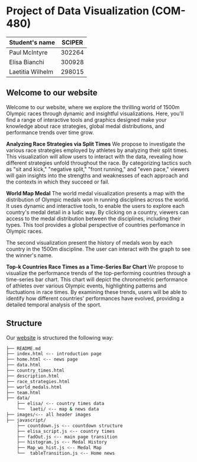 # Project of Data Visualization (COM-480)

| Student's name | SCIPER |
| -------------- | ------ |
| Paul McIntyre | 302264 |
| Elisa Bianchi | 300928 |
| Laetitia Wilhelm | 298015 |

## Welcome to our website

Welcome to our website, where we explore the thrilling world of 1500m Olympic races through dynamic and insightful visualizations. Here, you'll find a range of interactive tools and graphics designed make your knowledge about race strategies, global medal distributions, and performance trends over time grow.


**Analyzing Race Strategies via Split Times**
We propose to investigate the various race strategies employed by athletes by analyzing their split times. This visualization will allow users to interact with the data, revealing how different strategies unfold throughout the race. By categorizing tactics such as "sit and kick," "negative split," "front running," and "even pace," viewers will gain insights into the strengths and weaknesses of each approach and the contexts in which they succeed or fail.

**World Map Medal**
The world medal visualization presents a map with the distribution of Olympic medals won in running disciplines across the world.
It uses dynamic and interactive tools, to enable the users to explore each country's medal detail in a ludic way. By clicking on a country, viewers can access to the medal distribution between the disciplines, including their types. This tool provides a global perspective of countries perfomance in Olympic races.

The second visualization present the history of medals won by each country in the 1500m discipline. The user can interact with the graph to see the winner's name.



**Top-k Countries Race Times as a Time-Series Bar Chart**
We propose to visualize the performance trends of the top-performing countries through a time-series bar chart. This chart will depict the chronometric performance of athletes over various Olympic events, highlighting patterns and fluctuations in race times. By examining these trends, users will be able to identify how different countries' performances have evolved, providing a detailed temporal analysis of the sport.




## Structure

Our [website](https://laetitia-wilhelm.github.io/index.html) is structured the following way:

```sh
├── README.md 
├── index.html <-- introduction page
├── home.html <-- news page
├── data.html
├── country_times.html
├── description.html
├── race_strategies.html
├── world_medals.html
├── team.html
├── data/
    ├── elisa/ <-- country times data
    └──  laeti/ <-- map & news data
├── images/<-- all header images
├── javascript/
    ├── countdown.js <-- countdown structure
    ├── elisa_script.js <-- country times
    ├── fadOut.js <-- main page transition
    ├── histogram.js <-- Medal History
    ├── Map_wo_hist.js <-- Medal Map
    └──  tableTransition.js <-- Home news
```